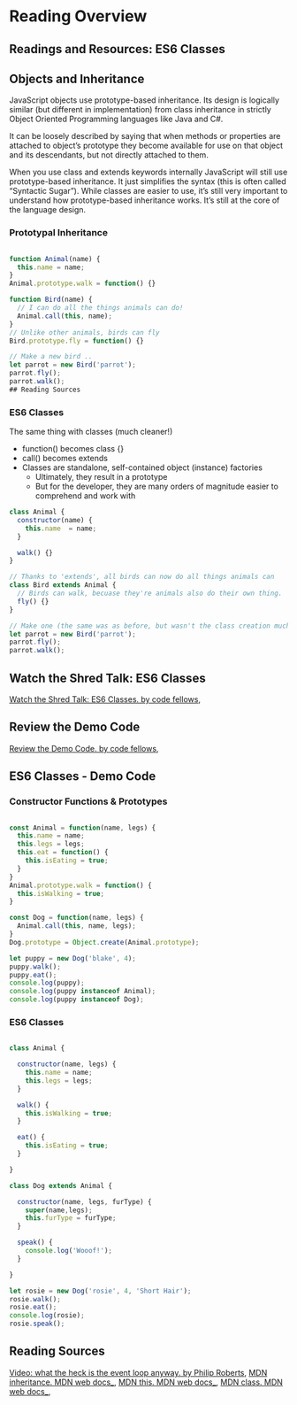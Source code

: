 # Reading Overview

## Readings and Resources: ES6 Classes

## Objects and Inheritance

JavaScript objects use prototype-based inheritance. Its design is logically similar (but different in implementation) from class inheritance in strictly Object Oriented Programming languages like Java and C#.

It can be loosely described by saying that when methods or properties are attached to object’s prototype they become available for use on that object and its descendants, but not directly attached to them.

When you use class and extends keywords internally JavaScript will still use prototype-based inheritance. It just simplifies the syntax (this is often called “Syntactic Sugar”). While classes are easier to use, it’s still very important to understand how prototype-based inheritance works. It’s still at the core of the language design.

### Prototypal Inheritance

``` JavaScript

function Animal(name) {
  this.name = name;
}
Animal.prototype.walk = function() {}

function Bird(name) {
  // I can do all the things animals can do!
  Animal.call(this, name);
}
// Unlike other animals, birds can fly
Bird.prototype.fly = function() {}

// Make a new bird ..
let parrot = new Bird('parrot');
parrot.fly();
parrot.walk();
## Reading Sources
```

### ES6 Classes

The same thing with classes (much cleaner!)

* function() becomes class {}
* call() becomes extends
* Classes are standalone, self-contained object (instance) factories
  * Ultimately, they result in a prototype
  * But for the developer, they are many orders of magnitude easier to comprehend and work with

``` JavaScript
class Animal {
  constructor(name) {
    this.name  = name;
  }

  walk() {}
}

// Thanks to 'extends', all birds can now do all things animals can
class Bird extends Animal {
  // Birds can walk, becuase they're animals also do their own thing.
  fly() {}
}

// Make one (the same was as before, but wasn't the class creation much easier?)
let parrot = new Bird('parrot');
parrot.fly();
parrot.walk();
```

## Watch the Shred Talk: ES6 Classes

[Watch the Shred Talk: ES6 Classes. by code fellows](https://www.youtube.com/watch?v=9Yc5J3Ap9-4),

## Review the Demo Code

[Review the Demo Code. by code fellows](https://codefellows.github.io/code-301-guide/curriculum/prework/classes/DEMO.html),

## ES6 Classes - Demo Code

### Constructor Functions & Prototypes

``` JavaScript

const Animal = function(name, legs) {
  this.name = name;
  this.legs = legs;
  this.eat = function() {
    this.isEating = true;
  }
}
Animal.prototype.walk = function() {
  this.isWalking = true;
}

const Dog = function(name, legs) {
  Animal.call(this, name, legs);
}
Dog.prototype = Object.create(Animal.prototype);

let puppy = new Dog('blake', 4);
puppy.walk();
puppy.eat();
console.log(puppy);
console.log(puppy instanceof Animal);
console.log(puppy instanceof Dog);

```

### ES6 Classes

``` javaScript

class Animal {

  constructor(name, legs) {
    this.name = name;
    this.legs = legs;
  }

  walk() {
    this.isWalking = true;
  }

  eat() {
    this.isEating = true;
  }

}

class Dog extends Animal {

  constructor(name, legs, furType) {
    super(name,legs);
    this.furType = furType;
  }

  speak() {
    console.log('Wooof!');
  }

}

let rosie = new Dog('rosie', 4, 'Short Hair');
rosie.walk();
rosie.eat();
console.log(rosie);
rosie.speak();

```

## Reading Sources

[Video: what the heck is the event loop anyway. by Philip Roberts](https://www.youtube.com/watch?v=8aGhZQkoFbQ),
[MDN inheritance. MDN web docs_](https://developer.mozilla.org/en-US/docs/Web/JavaScript/Inheritance_and_the_prototype_chain),
[MDN this. MDN web docs_](https://developer.mozilla.org/en-US/docs/Web/JavaScript/Reference/Operators/this),
[MDN class. MDN web docs_](https://developer.mozilla.org/en-US/docs/Web/JavaScript/Reference/Classes),

